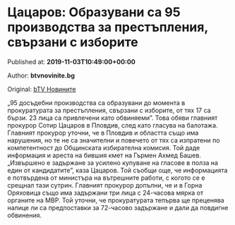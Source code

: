 
# Цацаров: Образувани са 95 производства за престъпления, свързани с изборите

Published at: **2019-11-03T10:49:00+00:00**

Author: **btvnovinite.bg**

Original: [bTV Новините](https://btvnovinite.bg/mestnite2019/cacarov-obrazuvani-sa-95-proizvodstva-za-prestaplenija-svarzani-s-izborite.html)

„95 досъдебни производства са образувани до момента в прокуратурата за престъпления, свързани с изборите, от тях 17 са бързи. 23 лица са привлечени като обвиняеми”. Това обяви главният прокурор Сотир Цацаров в Пловдив, след като гласува на балотажа.
Главният прокурор уточни, че в Пловдив и областта също има нарушения, но те не са значителни и повечето от тях са изпратени по компетентност до Общинската избирателна комисия.
Той даде информация и ареста на бившия кмет на Гърмен Ахмед Башев. „Извършено е задържане за усилено купуване на гласове в полза на един от кандидатите”, каза Цацаров. Той съобщи още, че информацията е потвърдена от министъра на вътрешните работи, с когото се е срещнал тази сутрин.
Главният прокурор допълни, че и в Горна Оряховица също има задържани три лица с 24-часова мярка от органите на МВР.
Той уточни, че прокуратурата тепърва ще преценява налице ли са предпоставки за 72-часово задържане и дали да повдигне обвинения.
